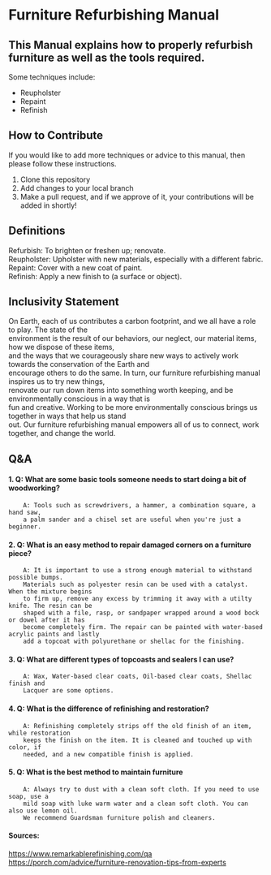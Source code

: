 # Furniture Refurbishing Manual

## This Manual explains how to properly refurbish furniture as well as the tools required. ##
Some techniques include: 
  * Reupholster
  * Repaint
  * Refinish

## How to Contribute ##
If you would like to add more techniques or advice to this manual, then please follow these instructions.
1. Clone this repository
2. Add changes to your local branch
3. Make a pull request, and if we approve of it, your contributions will be added in shortly!

## Definitions ##
Refurbish: To brighten or freshen up; renovate.  
Reupholster: Upholster with new materials, especially with a different fabric.  
Repaint: Cover with a new coat of paint.  
Refinish: Apply a new finish to (a surface or object).  

## Inclusivity Statement ##
On Earth, each of us contributes a carbon footprint, and we all have a role to play. The state of the  
environment is the result of our behaviors, our neglect, our material items, how we dispose of these items,  
and the ways that we courageously share new ways to actively work towards the conservation of the Earth and  
encourage others to do the same. In turn, our furniture refurbishing manual inspires us to try new things,  
renovate our run down items into something worth keeping, and be environmentally conscious in a way that is  
fun and creative. Working to be more environmentally conscious brings us together in ways that help us stand  
out. Our furniture refurbishing manual empowers all of us to connect, work together, and change the world.

## Q&A ##

#### 1. Q: What are some basic tools someone needs to start doing a bit of woodworking? ####

        A: Tools such as screwdrivers, a hammer, a combination square, a hand saw,  
        a palm sander and a chisel set are useful when you're just a beginner.

#### 2. Q: What is an easy method to repair damaged corners on a furniture piece? ####
  
        A: It is important to use a strong enough material to withstand possible bumps.  
        Materials such as polyester resin can be used with a catalyst. When the mixture begins   
        to firm up, remove any excess by trimming it away with a utilty knife. The resin can be 
        shaped with a file, rasp, or sandpaper wrapped around a wood bock or dowel after it has 
        become completely firm. The repair can be painted with water-based acrylic paints and lastly  
        add a topcoat with polyurethane or shellac for the finishing. 
   
#### 3. Q: What are different types of topcoasts and sealers I can use? ####
  
        A: Wax, Water-based clear coats, Oil-based clear coats, Shellac finish and  
        Lacquer are some options.
   
#### 4. Q: What is the difference of refinishing and restoration? ####
       
        A: Refinishing completely strips off the old finish of an item, while restoration  
        keeps the finish on the item. It is cleaned and touched up with color, if  
        needed, and a new compatible finish is applied.

#### 5. Q: What is the best method to maintain furniture ####
     
        A: Always try to dust with a clean soft cloth. If you need to use soap, use a   
        mild soap with luke warm water and a clean soft cloth. You can also use lemon oil.  
        We recommend Guardsman furniture polish and cleaners.
        
        
#### Sources: ####
https://www.remarkablerefinishing.com/qa  
https://porch.com/advice/furniture-renovation-tips-from-experts

